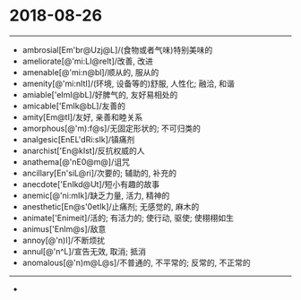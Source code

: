 # 2018-08-26

---

- ambrosial[Em'br@Uzj@L]/(食物或者气味)特别美味的
- ameliorate[@'mi:LI@reIt]/改善, 改进
- amenable[@'mi:n@bl]/顺从的, 服从的
- amenity[@'mi:nItI]/(环境, 设备等的)舒服, 人性化; 融洽, 和谐
- amiable['eImI@bL]/好脾气的, 友好易相处的
- amicable['EmIk@bL]/友善的
- amity[Em@tI]/友好, 亲善和睦关系
- amorphous[@'m):f@s]/无固定形状的; 不可归类的
- analgesic[EnEL'dRi:sIk]/镇痛剂
- anarchist['En@kIst]/反抗权威的人
- anathema[@'nE0@m@]/诅咒
- ancillary[En'siL@ri]/次要的; 辅助的, 补充的
- anecdote['EnIkd@Ut]/短小有趣的故事
- anemic[@'ni:mIk]/缺乏力量, 活力, 精神的
- anesthetic[En@s'0etIk]/止痛剂; 无感觉的, 麻木的
- animate['Enimeit]/活的; 有活力的; 使行动, 驱使; 使栩栩如生
- animus['EnIm@s]/敌意
- annoy[@'n)I]/不断烦扰
- annul[@'n^L]/宣告无效, 取消; 抵消
- anomalous[@'n)m@L@s]/不普通的, 不平常的; 反常的, 不正常的

---

-
